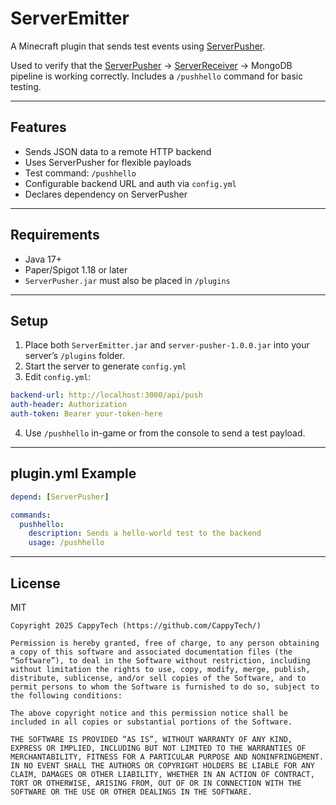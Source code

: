 # ServerEmitter

A Minecraft plugin that sends test events using [ServerPusher](https://github.com/CappyTech/ServerPusher).

Used to verify that the [ServerPusher](https://github.com/CappyTech/ServerPusher) → [ServerReceiver](https://github.com/CappyTech/ServerReceiver) → MongoDB pipeline is working correctly. Includes a `/pushhello` command for basic testing.

---

## Features

- Sends JSON data to a remote HTTP backend
- Uses ServerPusher for flexible payloads
- Test command: `/pushhello`
- Configurable backend URL and auth via `config.yml`
- Declares dependency on ServerPusher

---

## Requirements

- Java 17+
- Paper/Spigot 1.18 or later
- `ServerPusher.jar` must also be placed in `/plugins`

---

## Setup

1. Place both `ServerEmitter.jar` and `server-pusher-1.0.0.jar` into your server’s `/plugins` folder.
2. Start the server to generate `config.yml`
3. Edit `config.yml`:

```yaml
backend-url: http://localhost:3000/api/push
auth-header: Authorization
auth-token: Bearer your-token-here
```

4. Use `/pushhello` in-game or from the console to send a test payload.

---

## plugin.yml Example

```yaml
depend: [ServerPusher]

commands:
  pushhello:
    description: Sends a hello-world test to the backend
    usage: /pushhello
```

---

## License

MIT

```
Copyright 2025 CappyTech (https://github.com/CappyTech/)

Permission is hereby granted, free of charge, to any person obtaining a copy of this software and associated documentation files (the “Software”), to deal in the Software without restriction, including without limitation the rights to use, copy, modify, merge, publish, distribute, sublicense, and/or sell copies of the Software, and to permit persons to whom the Software is furnished to do so, subject to the following conditions:

The above copyright notice and this permission notice shall be included in all copies or substantial portions of the Software.

THE SOFTWARE IS PROVIDED “AS IS”, WITHOUT WARRANTY OF ANY KIND, EXPRESS OR IMPLIED, INCLUDING BUT NOT LIMITED TO THE WARRANTIES OF MERCHANTABILITY, FITNESS FOR A PARTICULAR PURPOSE AND NONINFRINGEMENT. IN NO EVENT SHALL THE AUTHORS OR COPYRIGHT HOLDERS BE LIABLE FOR ANY CLAIM, DAMAGES OR OTHER LIABILITY, WHETHER IN AN ACTION OF CONTRACT, TORT OR OTHERWISE, ARISING FROM, OUT OF OR IN CONNECTION WITH THE SOFTWARE OR THE USE OR OTHER DEALINGS IN THE SOFTWARE.

```

